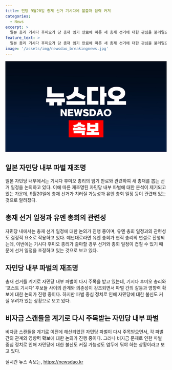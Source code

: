 ```yaml
---
title: 민당 9월20일 총재 선거 기시다에 불출마 압력 커져
categories:
  - News
excerpt: >
  일본 총리 기시다 후미오가 당 총재 임기 만료에 따른 새 총재 선거에 대한 관심을 불러일으키고 있다. 이번 선거는 자민당 내 파벌 간의 경쟁과 함께 유엔 총회 일정과도 연관이 있어 빠른 선거일정이 필요하다는 의견이 나오고 있다. 또한, 총리의 출마 여부에 대한 당내 압력과 파벌 간 관계에 따른 후보 선호도가 다양한 분석을 불러일으키고 있다. 그러나 비자금 문제와 관련된 파벌 중심 정치로 인한 불신도 우려된다.
feature_text: >
  일본 총리 기시다 후미오가 당 총재 임기 만료에 따른 새 총재 선거에 대한 관심을 불러일으키고 있다. 이번 선거는 자민당 내 파벌 간의 경쟁과 함께 유엔 총회 일정과도 연관이 있어 빠른 선거일정이 필요하다는 의견이 나오고 있다. 또한, 총리의 출마 여부에 대한 당내 압력과 파벌 간 관계에 따른 후보 선호도가 다양한 분석을 불러일으키고 있다. 그러나 비자금 문제와 관련된 파벌 중심 정치로 인한 불신도 우려된다.
image: '/assets/img/newsdao_breakingnews.jpg'
---
```


<p><img src="/assets/img/newsdao_breakingnews.jpg" alt="ranknews 속보" /></p>

<h2 data-ke-size="size26">일본 자민당 내부 파벌 재조명</h2>

<p data-ke-size="size16">일본 자민당 내부에서는 기시다 후미오 총리의 임기 만료와 관련하여 새 총재를 뽑는 선거 일정을 논의하고 있다. 이에 따른 재조명된 자민당 내부 파벌에 대한 분석이 제기되고 있는 가운데, 9월20일에 총재 선거가 치러질 가능성과 유엔 총회 일정 등이 관련돼 있는 것으로 알려졌다.</p>

<h2 data-ke-size="size26">총재 선거 일정과 유엔 총회의 관련성</h2>

<p data-ke-size="size16">자민당 내에서는 총재 선거 일정에 대한 논의가 진행 중이며, 유엔 총회 일정과의 관련성도 결정적 요소로 작용하고 있다. 예년대로라면 유엔 총회가 현직 총리의 연설로 진행되는데, 이번에는 기시다 후미오 총리가 출마할 경우 선거와 총회 일정이 겹칠 수 있기 때문에 선거 일정을 조정하고 있는 것으로 보고 있다.</p>

<h2 data-ke-size="size26">자민당 내부 파벌의 재조명</h2>

<p data-ke-size="size16">총재 선거를 계기로 자민당 내부 파벌이 다시 주목을 받고 있는데, 기시다 후미오 총리와 '포스트 기시다' 후보들 사이의 관계와 의존성이 강조되면서 파벌 간의 갈등과 영향력 확보에 대한 논의가 진행 중이다. 하지만 파벌 중심 정치로 인해 자민당에 대한 불신도 커질 우려가 있는 상황으로 보고 있다.</p>

<h2 data-ke-size="size26">비자금 스캔들을 계기로 다시 주목받는 자민당 내부 파벌</h2>

<p data-ke-size="size16">비자금 스캔들을 계기로 이전에 해산되었던 자민당 파벌이 다시 주목받으면서, 각 파벌 간의 관계와 영향력 확보에 대한 논의가 진행 중이다. 그러나 비자금 문제로 인한 파벌 중심 정치로 인해 자민당에 대한 불신도 커질 가능성도 염두에 둬야 하는 상황이라고 보고 있다.</p>
실시간 뉴스 속보는, <a href="https://newsdao.kr" rel="dofollow">https://newsdao.kr</a>


